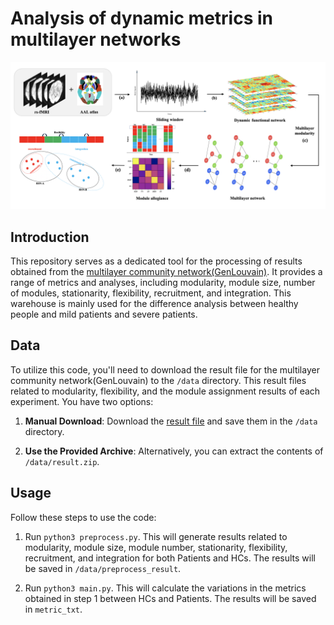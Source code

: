 # Analysis of dynamic metrics in multilayer networks

![Image text](https://github.com/hqw15/DMMN/blob/main/img/main.png)

## Introduction

This repository serves as a dedicated tool for the processing of results obtained from the [multilayer community network(GenLouvain)](https://github.com/GenLouvain/GenLouvain). It provides a range of metrics and analyses, including modularity, module size, number of modules, stationarity, flexibility, recruitment, and integration. This warehouse is mainly used for the difference analysis between healthy people and mild patients and severe patients.

## Data

To utilize this code, you'll need to download the 
result file for the multilayer community network(GenLouvain) to the `/data` directory. 
This result files related to modularity, flexibility, and the module assignment results of each experiment.
You have two options:

1. **Manual Download**: Download the [result file](https://1drv.ms/u/s!AiRytlmhzEl-hFIAeB9bNqZMqbpy?e=0mK70I) and save them in the `/data` directory.

2. **Use the Provided Archive**: Alternatively, you can extract the contents of `/data/result.zip`. 

## Usage

Follow these steps to use the code:

1. Run `python3 preprocess.py`. This will generate results related to modularity, module size, module number, stationarity, flexibility, recruitment, and integration for both Patients and HCs. The results will be saved in `/data/preprocess_result`.

2. Run `python3 main.py`. This will calculate the variations in the metrics obtained in step 1 between HCs and Patients. The results will be saved in `metric_txt`.

